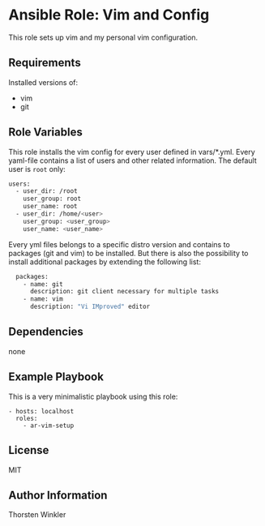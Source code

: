 Ansible Role: Vim and Config
=========

This role sets up vim and my personal vim configuration.

Requirements
------------

Installed versions of:

- vim
- git

Role Variables
--------------

This role installs the vim config for every user defined in vars/*.yml.
Every yaml-file contains a list of users and other related information. The default user is `root` only:

```bash
users:
  - user_dir: /root
    user_group: root
    user_name: root
  - user_dir: /home/<user>
    user_group: <user_group>
    user_name: <user_name>

```

Every yml files belongs to a specific distro version and contains to packages (git and vim) to be installed.
But there is also the possibility to install additional packages by extending the following list:

```bash
  packages:
    - name: git
      description: git client necessary for multiple tasks
    - name: vim
      description: "Vi IMproved" editor

```

Dependencies
------------

none

Example Playbook
----------------

This is a very minimalistic playbook using this role:

```text
- hosts: localhost
  roles:
    - ar-vim-setup
```

License
-------

MIT

Author Information
------------------

Thorsten Winkler

